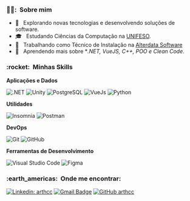 <h3> 👨‍🦱: &nbsp;Sobre mim </h3>

- 🤔 &nbsp; Explorando novas tecnologias e desenvolvendo soluções de software.
- 🎓 &nbsp; Estudando Ciências da Computação na <a href="https://www.unifeso.edu.br">UNIFESO</a>.
- 💼 &nbsp; Trabalhando como Técnico de Instalação na <a href="https://www.alterdata.com.br">Alterdata Software</a>
- 🌱 &nbsp; Aprendendo mais sobre **.NET, VueJS, C++, POO e Clean Code*.

<h3> :rocket: &nbsp;Minhas Skills </h3>

**Aplicações e Dados**

 
  ![.NET](https://img.shields.io/badge/.NET-5C2D91?style=for-the-badge&logo=.net&logoColor=white)
  ![Unity](https://img.shields.io/badge/Unity-100000?style=for-the-badge&logo=unity&logoColor=white)
  ![PostgreSQL](https://img.shields.io/badge/PostgreSQL-316192?style=for-the-badge&logo=postgresql&logoColor=white)
  ![VueJs](https://img.shields.io/badge/Vue.js-35495E?style=for-the-badge&logo=vue.js&logoColor=4FC08D)
  ![Python](https://img.shields.io/badge/Python-14354C?style=for-the-badge&logo=python&logoColor=white)

**Utilidades**

  ![Insomnia](https://img.shields.io/badge/-Insomnia-333333?style=flat&logo=insomnia)
  ![Postman](https://img.shields.io/badge/-Postman-333333?style=flat&logo=postman)

**DevOps**

  ![Git](https://img.shields.io/badge/-Git-333333?style=flat&logo=git)
  ![GitHub](https://img.shields.io/badge/-GitHub-333333?style=flat&logo=github)


**Ferramentas de Desenvolvimento**

  ![Visual Studio Code](https://img.shields.io/badge/-Visual%20Studio%20Code-333333?style=flat&logo=visual-studio-code&logoColor=007ACC)
  ![Figma](https://img.shields.io/badge/-Figma-333333?style=flat&logo=figma&logoColor=007ACC)
 



<h3> :earth_americas: &nbsp;Onde me encontrar: </h3> 

[![Linkedin: arthcc](https://img.shields.io/badge/-arthcc-blue?style=flat-square&logo=Linkedin&logoColor=white&link=https://www.linkedin.com/in/arthcc/)](https://www.linkedin.com/in/arthcc/)
[![Gmail Badge](https://img.shields.io/badge/-arthurdaconceicaocunha@gmail.com-006bed?style=flat-square&logo=Gmail&logoColor=white&link=mailto:SEU-EMAIL)](mailto:arthurdaconceicaocunha@gmail.com)
[![GitHub arthcc]( https://img.shields.io/github/followers/VanessaSwerts?label=follow&style=social)](github.com/arthcc)

